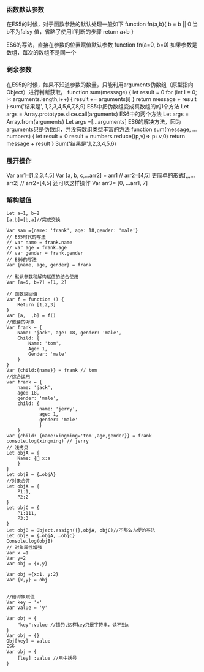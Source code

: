 ### 函数默认参数
在ES5的时候，对于函数参数的默认处理一般如下
function fn(a,b){
	b = b || 0
	当b不为falsy 值，省略了使用if判断的步骤 
	return a+b
}

ES6的写法，直接在参数的位置赋值默认参数
function fn(a=0, b=0)
如果参数是数组，每次的数组不是同一个
	
### 剩余参数
在ES5的时候，如果不知道参数的数量，只能利用arguments伪数组（原型指向Object）进行判断获取。
function sum(message) {
	let result = 0
	for (let I = 0; i< arguments.length;i++) {
		result += arguments[i]
	}
	return message + result
}
sum('结果是', 1,2,3,4,5,6,7,8,9)
ES5中把伪数组变成真数组的的1个方法
Let args = Array.prototype.slice.call(arguments)
ES6中的两个方法
Let  args = Array.from(arguments)
Let args =[…arguments]
ES6的解决方法，因为arguments只是伪数组，并没有数组类型丰富的方法
function sum(message, …numbers) {
	let result = 0
	result = numbers.reduce((p,v)=> p+v,0)
	return message + result
}
Sum('结果是',1,2,3,4,5,6)

### 展开操作
Var arr1=[1,2,3,4,5]
Var [a, b, c,…arr2] = arr1 // arr2=[4,5]
更简单的形式[,,,…arr2] // arr2=[4,5]
还可以这样操作
Var arr3= [0, …arr1, 7]
	
### 解构赋值
```
Let a=1, b=2
[a,b]=[b,a]//完成交换

Var sam ={name: 'frank', age: 18,gender: 'male'}
// ES5时代的写法
// var name = frank.name
// var age = frank.age
// var gender = frank.gender
// ES6的写法
Var {name, age, gender} = frank

// 默认参数和解构赋值的结合使用
Var [a=5, b=7] =[1, 2]

// 函数返回值
Var f = function () {
	Return [1,2,3]
}
Var [a,  ,b] = f()
//嵌套的对象
Var frank = {
	Name: 'jack', age: 18, gender: 'male',
	Child: {
		Name: 'tom',
		Age: 1,
		Gender: 'male'
	}
}
Var {child:{name}} = frank // tom
//综合运用
var frank = {
	name: 'jack',
	age: 18,
	gender: 'male',
	child: {
			name: 'jerry',
			age: 1,
			gender: 'male'
			}
	}
var {child: {name:xingming='tom',age,gender}} = frank
console.log(xingming) // jerry
// 浅拷贝
Let objA = {
	Name: { x:a
	}
}
Let objB = {…objA}
//对象合并
Let objA = {
	P1:1,
	P2:2
}
Let objC = {
	P1:111,
	P3:3
}
Let objB = Object.assign({},objA, objC)//不那么方便的写法
Let objB = {…objA, …objC}
Console.log(objB)
// 对象属性增强
Var x =1
Var y=2
Var obj = {x,y}

Var obj ={x:1, y:2}
Var {x,y} = obj


//给对象赋值
Var key = 'x'
Var value = 'y'

Var obj = {
	"key":value //错的,这样key只是字符串，读不到x
}
Var obj = {}
Obj[key] = value
ES6
Var obj = {
	[ley] :value //用中括号
}
```